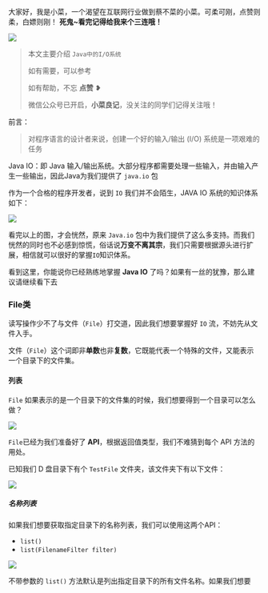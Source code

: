 大家好，我是小菜，一个渴望在互联网行业做到蔡不菜的小菜。可柔可刚，点赞则柔，白嫖则刚！
**死鬼~看完记得给我来个三连哦！**


![](https://gitee.com/cbuc/picture/raw/master/typora/20210222224137.jpeg)


>本文主要介绍 `Java中的I/O系统`
>
>如有需要，可以参考
>
>如有帮助，不忘 **点赞** ❥
>
>微信公众号已开启，**小菜良记**，没关注的同学们记得关注哦！

前言：

> 对程序语言的设计者来说，创建一个好的输入/输出 (I/O) 系统是一项艰难的任务

Java IO：即 Java 输入/输出系统。大部分程序都需要处理一些输入，并由输入产生一些输出，因此Java为我们提供了 `java.io` 包

作为一个合格的程序开发者，说到 `IO` 我们并不会陌生，JAVA IO 系统的知识体系如下：

![](https://gitee.com/cbuc/picture/raw/master/typora/20210222231050.png)

看完以上的图，才会恍然，原来 `Java.io` 包中为我们提供了这么多支持。而我们恍然的同时也不必感到惊慌，俗话说**万变不离其宗**，我们只需要根据源头进行扩展，相信就可以很好的掌握`IO`知识体系。

看到这里，你能说你已经熟练地掌握 **Java IO** 了吗？如果有一丝的犹豫，那么建议请继续看下去

### File类

读写操作少不了与文件（`File`）打交道，因此我们想要掌握好 `IO` 流，不妨先从文件入手。

文件（`File`）这个词即非**单数**也非**复数**，它既能代表一个特殊的文件，又能表示一个目录下的文件集。

#### 列表

`File` 如果表示的是一个目录下的文件集的时候，我们想要得到一个目录可以怎么做？

![](https://gitee.com/cbuc/picture/raw/master/typora/20210223220844.png)

`File`已经为我们准备好了 **API**，根据返回值类型，我们不难猜到每个 API 方法的用处。

已知我们 D 盘目录下有个 `TestFile` 文件夹，该文件夹下有以下文件：

![](https://gitee.com/cbuc/picture/raw/master/typora/20210223221210.png)

##### 名称列表

如果我们想要获取指定目录下的名称列表，我们可以使用这两个API：

- `list()`
- `list(FilenameFilter filter)`

![](https://gitee.com/cbuc/picture/raw/master/typora/20210223221915.png)

不带参数的 `list()` 方法默认是列出指定目录下的所有文件名称。如果我们想要